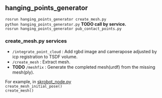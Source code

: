 ## hanging\_points\_generator

`rosrun hanging_points_generator create_mesh.py`  
`python hanging_points_generator.py`  **TODO call by service.**  
`rosrun hanging_points_generator pub_contact_points.py`  

### create_mesh.py services  
- `/integrate_point_cloud`  : Add rgbd image and camerapose adjusted by icp registration to TSDF volume.  
- `/create_mesh` : Extract mesh.  
- **TODO** `/meshfix` : Generate the completed mesh(urdf) from the missing mesh(ply).  

For example, in [skrobot_node.py](https://github.com/kosuke55/pr2demo/blob/master/scripts/skrobot_node.py)  
`create_mesh_initial_pose()`  
`create_mesh()`  
